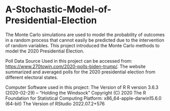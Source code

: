 # A-Stochastic-Model-of-Presidential-Election
The Monte Carlo simulations are used to model the probability of outcomes in a random process that cannot easily be predicted due to the intervention of random variables. This project introduced the Monte Carlo methods to model the 2020 Presidential Election.


Poll Data Source Used in this project can be accessed from: https://www.270towin.com/2020-polls-biden-trump/. The website summarized and averaged polls for the 2020 presidential election from different electoral states.


Computer Software used in this project:
The Version of R
R version 3.6.3 (2020-02-29) – “Holding the Windsock” Copyright (C) 2020 The R Foundation for Statistical Computing Platform: x86_64-apple-darwin15.6.0 (64-bit)
The Version of RStudio
2022.07.2+576
